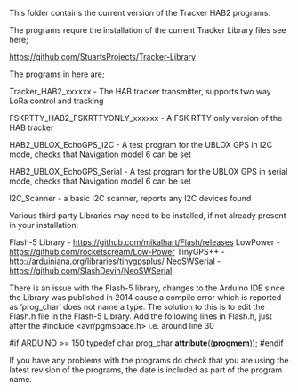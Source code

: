 ﻿This folder contains the current version of the Tracker HAB2 programs.

The programs requre the installation of the current Tracker Library files see here;

https://github.com/StuartsProjects/Tracker-Library

The programs in here are;

Tracker_HAB2_xxxxxx - The HAB tracker transmitter, supports two way LoRa control and tracking

FSKRTTY_HAB2_FSKRTTYONLY_xxxxxx - A FSK RTTY only version of the HAB tracker

HAB2_UBLOX_EchoGPS_I2C - A test program for the UBLOX GPS in I2C mode, checks that Navigation model 6 can be set

HAB2_UBLOX_EchoGPS_Serial - A test program for the UBLOX GPS in serial mode, checks that Navigation model 6 can be set

I2C_Scanner - a basic I2C scanner, reports any I2C devices found

Various third party Libraries may need to be installed, if not already present in your installation;

Flash-5 Library - https://github.com/mikalhart/Flash/releases
LowPower - https://github.com/rocketscream/Low-Power
TinyGPS++ - http://arduiniana.org/libraries/tinygpsplus/
NeoSWSerial  - https://github.com/SlashDevin/NeoSWSerial  

There is an issue with the Flash-5 library, changes to the Arduino IDE since the Library was published in 2014
cause a compile error which is reported as ‘prog_char’ does not name a type. The solution to this is to edit the 
Flash.h file in the Flash-5 Library. Add the following lines in Flash.h, just after the #include <avr/pgmspace.h>
i.e. around line 30

#if ARDUINO >= 150
typedef char prog_char __attribute__((__progmem__));
#endif

If you have any problems with the programs do check that you are using the latest revision of the programs, the date
is included as part of the program name.  